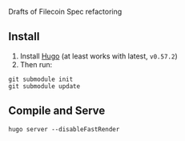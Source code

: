 Drafts of Filecoin Spec refactoring

## Install

1. Install [Hugo](https://gohugo.io) (at least works with latest, `v0.57.2`)
2. Then run:
  ```
  git submodule init
  git submodule update
  ```

## Compile and Serve

```
hugo server --disableFastRender
```
